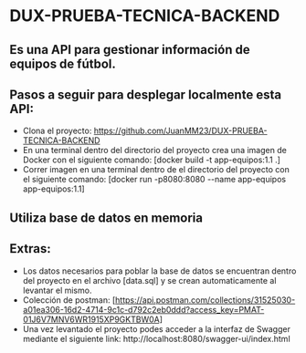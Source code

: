 # DUX-PRUEBA-TECNICA-BACKEND
## Es una API para gestionar información de equipos de fútbol.
## Pasos a seguir para desplegar localmente esta API:
- Clona el proyecto: https://github.com/JuanMM23/DUX-PRUEBA-TECNICA-BACKEND
- En una terminal dentro del directorio del proyecto crea una imagen de Docker con el siguiente comando: [docker build -t app-equipos:1.1 .]
- Correr imagen en una terminal dentro de el directorio del proyecto con el siguiente comando: [docker run -p8080:8080 --name app-equipos app-equipos:1.1]

## Utiliza base de datos en memoria
## Extras:
- Los datos necesarios para poblar la base de datos se encuentran dentro del proyecto en el archivo [data.sql] y se crean automaticamente al levantar el mismo.
- Colección de postman: [https://api.postman.com/collections/31525030-a01ea306-16d2-4714-9c1c-d792c2eb0ddd?access_key=PMAT-01J6V7MNV6WR1915XP9GKTBW0A]
- Una vez levantado el proyecto podes acceder a la interfaz de Swagger mediante el siguiente link: http://localhost:8080/swagger-ui/index.html
